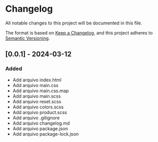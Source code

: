 # Changelog

All notable changes to this project will be documented in this file.

The format is based on [Keep a Changelog](https://keepachangelog.com/en/1.0.0/),
and this project adheres to [Semantic Versioning](https://semver.org/spec/v2.0.0.html).

## [0.0.1] - 2024-03-12

### Added

- Add arquivo index.html
- Add arquivo main.css
- Add arquivo main.css.map
- Add arquivo main.scss
- Add arquivo reset.scss
- Add arquivo colors.scss
- Add arquivo product.scss
- Add arquivo .gitignore
- Add arquivo changelog.md
- Add arquivo package.json
- Add arquivo package-lock.json